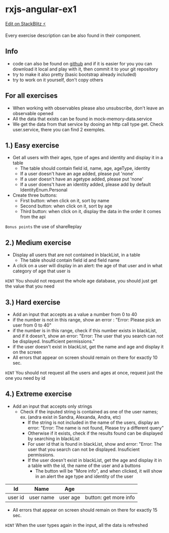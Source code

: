 # rxjs-angular-ex1

[Edit on StackBlitz ⚡️](https://stackblitz.com/edit/rxjs-angular-presentation-zeatkz)

Every exercise description can be also found in their component.

## Info

- code can also be found on [github](https://github.com/BogdanaZ/rxjs-angular-ex1) and if it is easier for you you can download it local and play with it, then commit it to your git repository
- try to make it also pretty (basic bootstrap already included)
- try to work on it yourself, don't copy others

## For all exercises

- When working with observables please also unsubscribe, don't leave an observable opened
- All the data that exists can be found in mock-memory-data.service
- We get the data from that service by dooing an http call type get. Check user.service, there you can find 2 exemples.

## 1.) Easy exercise

- Get all users with their ages, type of ages and identity and display it in a table
  - The table should contain field id, name, age, ageType, identity
  - If a user doesn't have an age added, please put 'none'
  - If a user doesn't have an agetype added, please put 'none'
  - If a user doens't have an identity added, please add by default IdentityEnum.Personal
- Create three buttons:
  - First button: when click on it, sort by name
  - Second button: when click on it, sort by age
  - Third button: when click on it, display the data in the order it comes from the api

`Bonus points` the use of shareReplay

## 2.) Medium exercise

- Display all users that are not contained in blackList, in a table
  - The table should contain field id and field name
- A click on a user will display in an alert: the age of that user and in what category of age that user is

`HINT` You should not request the whole age database, you should just get the value that you need

## 3.) Hard exercise

- Add an input that accepts as a value a number from 0 to 40
- if the number is not in this range, show an error : "Error: Please pick an user from 0 to 40"
- if the number is in this range, check if this number exists in blackList, and if it doesn't, show an error: "Error: The user that you search can not be displayed. Insufficient permissions."
- if the user doesn't exist in blackList, get the name and age and display it on the screen
- All errors that appear on screen should remain on there for exactly 10 sec.

`HINT` You should not request all the users and ages at once, request just the one you need by id

## 4.) Extreme exercise

- Add an input that accepts only strings
  - Check if the inputed string is contained as one of the user names; ex. (andra exist in Sandra, Alexanda, Andra, etc)
    - If the string is not included in the name of the users, display an error: "Error: The name is not found, Please try a different query"
    - Otherwise if it exists, check if the results found can be displayed by searching in blackList
    - For user id that is found in blackList, show and error: "Error: The user that you search can not be displayed. Insuficient permissions.
    - If the user doesn't exist in blackList, get the age and display it in a table with the id, the name of the user and a buttons
      - The button will be "More info", and when clicked, it will show in an alert the age type and identity of the user

<table>
  <thead>
    <tr>
      <th>Id</th>
      <th>Name</th>
      <th>Age</th>
      <th></th>
    </tr>
  </thead>
  <tbody>
    <tr>
      <td>user id</td>
      <td>user name</td>
      <td>user age</td>
      <td>button: get more info</td>
    </tr>
  </tbody>
</table>

- All errors that appear on screen should remain on there for exactly 15 sec.

`HINT` When the user types again in the input, all the data is refreshed

